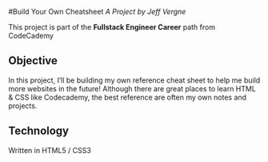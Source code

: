 #Build Your Own Cheatsheet
*A Project by Jeff Vergne*

This project is part of the **Fullstack Engineer Career** path from CodeCademy

## Objective
In this project, I’ll be building my own reference cheat sheet to help me build more websites in the future! Although there are great places to learn HTML & CSS like Codecademy, the best reference are often my own notes and projects.

## Technology
Written in HTML5 / CSS3